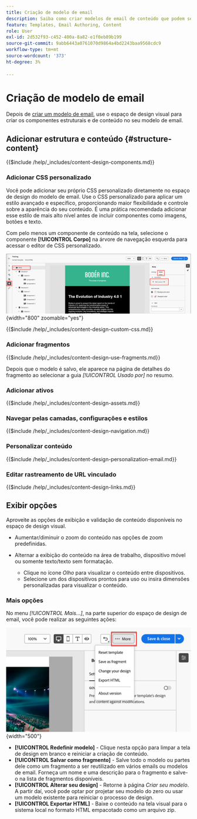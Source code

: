 ```yaml
---
title: Criação de modelo de email
description: Saiba como criar modelos de email de conteúdo que podem ser usados para emails de jornada de conta para reutilizar seus designs de forma fácil e eficiente.
feature: Templates, Email Authoring, Content
role: User
exl-id: 2d532f93-c452-400a-8a82-e1f0eb89b199
source-git-commit: 9abb6443a0761070d9864a4bd2243baa9568cdc9
workflow-type: tm+mt
source-wordcount: '373'
ht-degree: 3%

---
```


# Criação de modelo de email

Depois de [criar um modelo de email](./email-templates.md#create-an-email-template), use o espaço de design visual para criar os componentes estruturais e de conteúdo no seu modelo de email.

## Adicionar estrutura e conteúdo {#structure-content}

{{$include /help/_includes/content-design-components.md}}

### Adicionar CSS personalizado

Você pode adicionar seu próprio CSS personalizado diretamente no espaço de design do modelo de email. Use o CSS personalizado para aplicar um estilo avançado e específico, proporcionando maior flexibilidade e controle sobre a aparência do seu conteúdo. É uma prática recomendada adicionar esse estilo de mais alto nível antes de incluir componentes como imagens, botões e texto.

Com pelo menos um componente de conteúdo na tela, selecione o componente **[!UICONTROL Corpo]** na árvore de navegação esquerda para acessar o editor de CSS personalizado.

![Acessar os estilos de corpo](./assets/email-template-body-styles.png){width="800" zoomable="yes"}

{{$include /help/_includes/content-design-custom-css.md}}

### Adicionar fragmentos

{{$include /help/_includes/content-design-use-fragments.md}}

Depois que o modelo é salvo, ele aparece na página de detalhes do fragmento ao selecionar a guia _[!UICONTROL Usado por]_ no resumo.

### Adicionar ativos

{{$include /help/_includes/content-design-assets.md}}

### Navegar pelas camadas, configurações e estilos

{{$include /help/_includes/content-design-navigation.md}}

### Personalizar conteúdo

{{$include /help/_includes/content-design-personalization-email.md}}

### Editar rastreamento de URL vinculado

{{$include /help/_includes/content-design-links.md}}

## Exibir opções

Aproveite as opções de exibição e validação de conteúdo disponíveis no espaço de design visual.

* Aumentar/diminuir o zoom do conteúdo nas opções de zoom predefinidas.

* Alternar a exibição do conteúdo na área de trabalho, dispositivo móvel ou somente texto/texto sem formatação.
   * Clique no ícone _Olho_ para visualizar o conteúdo entre dispositivos.
   * Selecione um dos dispositivos prontos para uso ou insira dimensões personalizadas para visualizar o conteúdo.

### Mais opções

No menu _[!UICONTROL Mais...]_, na parte superior do espaço de design de email, você pode realizar as seguintes ações:

![Clique em Mais para acessar as ações do modelo](./assets/visual-designer-more-menu.png){width="500"}

* **[!UICONTROL Redefinir modelo]** - Clique nesta opção para limpar a tela de design em branco e reiniciar a criação de conteúdo.
* **[!UICONTROL Salvar como fragmento]** - Salve todo o modelo ou partes dele como um fragmento a ser reutilizado em vários emails ou modelos de email. Forneça um nome e uma descrição para o fragmento e salve-o na lista de fragmentos disponíveis.
* **[!UICONTROL Alterar seu design]** - Retorne à página _Criar seu modelo_. A partir daí, você pode optar por projetar seu modelo do zero ou usar um modelo existente para reiniciar o processo de design.
* **[!UICONTROL Exportar HTML]** - Baixe o conteúdo na tela visual para o sistema local no formato HTML empacotado como um arquivo zip.

